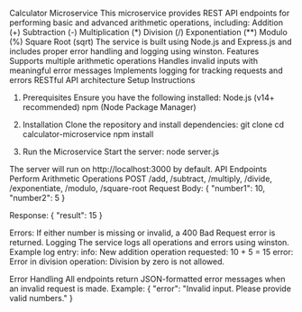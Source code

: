 Calculator Microservice
This microservice provides REST API endpoints for performing basic and advanced arithmetic operations, including:
Addition (+)
Subtraction (-)
Multiplication (*)
Division (/)
Exponentiation (**)
Modulo (%)
Square Root (sqrt)
The service is built using Node.js and Express.js and includes proper error handling and logging using winston.
Features
Supports multiple arithmetic operations 
Handles invalid inputs with meaningful error messages 
Implements logging for tracking requests and errors 
RESTful API architecture
Setup Instructions
1. Prerequisites
Ensure you have the following installed:
Node.js (v14+ recommended)
npm (Node Package Manager)
2. Installation
Clone the repository and install dependencies:
git clone <repository-url>
cd calculator-microservice
npm install

3. Run the Microservice
Start the server:
node server.js

The server will run on http://localhost:3000 by default.
API Endpoints
Perform Arithmetic Operations
POST /add, /subtract, /multiply, /divide, /exponentiate, /modulo, /square-root
Request Body:
{
  "number1": 10,
  "number2": 5
}

Response:
{
  "result": 15
}

Errors:
If either number is missing or invalid, a 400 Bad Request error is returned.
Logging
The service logs all operations and errors using winston. Example log entry:
info: New addition operation requested: 10 + 5 = 15
error: Error in division operation: Division by zero is not allowed.

Error Handling
All endpoints return JSON-formatted error messages when an invalid request is made. Example:
{
  "error": "Invalid input. Please provide valid numbers."
}
